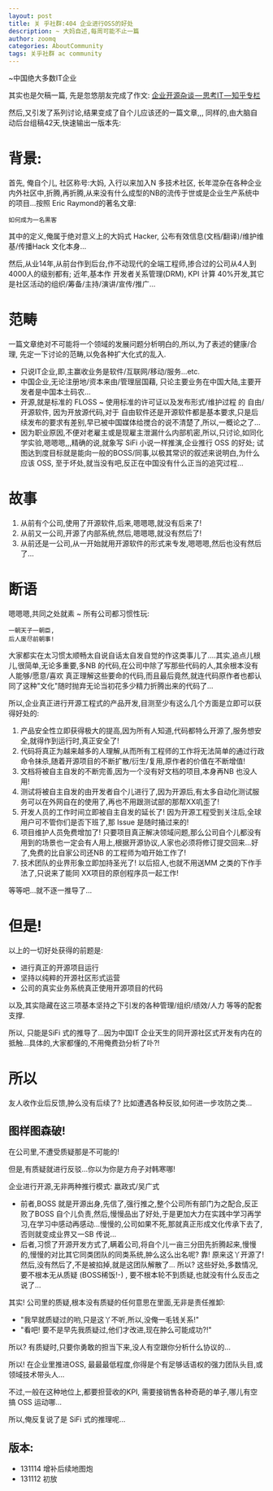 ```yaml
---
layout: post
title: 关 乎社群:404 企业进行OSS的好处
description: ~ 大妈自述,每周可能不止一篇
author: zoomq
categories: AboutCommunity
tags: 关乎社群 ac community
---
```


~中国绝大多数IT企业

其实也是欠稿一篇, 先是忽悠朋友完成了作文:
[企业开源杂谈 — 思考IT — 知乎专栏](http://zhuanlan.zhihu.com/zhuangbiaowei/19576637)

然后,又引发了系列讨论,结果变成了自个儿应该还的一篇文章,,,
同样的,由大脑自动后台组稿42天,快速输出一版本先:

# 背景:
首先, 俺自个儿, 社区称号:大妈, 入行以来加入N 多技术社区, 长年混杂在各种企业内外社区中,折腾,再折腾,从来没有什么成型的NB的流传于世或是企业生产系统中的项目…按照 Eric Raymond的著名文章:

    如何成为一名黒客

其中的定义,俺属于绝对意义上的大妈式 Hacker, 公布有效信息(文档/翻译)/维护维基/传播Hack 文化本身…

然后,从业14年,从前台作到后台,作不动现代的全端工程师,掺合过的公司从4人到4000人的级别都有;
近年,基本作 开发者关系管理(DRM), 
KPI 计算 40%开发,其它是社区活动的组织/筹备/主持/演讲/宣传/推广…

# 范畴
一篇文章绝对不可能将一个领域的发展问题分析明白的,所以,为了表述的健康/合理, 先定一下讨论的范畴,以免各种扩大化式的乱入.

- 只说IT企业,即,主赢收业务是软件/互联网/移动/服务…etc.
- 中国企业,无论注册地/资本来由/管理层国藉, 只论主要业务在中国大陆,主要开发者是中国本土码农…
- 开源,就是标准的 FLOSS ~ 使用标准的许可证以及发布形式/维护过程 的 自由/开源软件, 因为开放源代码,对于 自由软件还是开源软件都是基本要求,只是后续发布的要求有差别,早已被中国媒体给搅合的说不清楚了,所以,一概论之了…
- 因为职业原因,不便对老雇主或是现雇主泄漏什么内部机密,所以,只讨论,如同化学实验,嗯嗯嗯,,,精确的说,就象写 SiFi 小说一样推演,企业推行 OSS 的好处; 试图达到度目标就是能向一般的BOSS/同事,以极其常识的叙述来说明白,为什么应该 OSS, 至于坏处,就当没有吧,反正在中国没有什么正当的追究过程…

# 故事

1. 从前有个公司,使用了开源软件,后来,嗯嗯嗯,就没有后来了!
1. 从前又一公司,开源了内部系统,然后,嗯嗯嗯,就没有然后了!
1. 从前还是一公司,从一开始就用开源软件的形式来专发,嗯嗯嗯,然后也没有然后了…


# 断语
嗯嗯嗯,共同之处就素 ~ 所有公司都习惯性玩:
    
    一朝天子一朝臣,
    后人废尽前朝事!

大家都实在太习惯太顺畅太自说自话太自发自觉的作这类事儿了….其实,追点儿根儿,很简单,无论多重要,多NB 的代码,在公司中除了写那些代码的人,其余根本没有人能够/愿意/喜欢 真正理解这些要命的代码,而且最后竟然,就连代码原作者也都认同了这种"文化"随时抛弃无论当初花多少精力折腾出来的代码了…

所以,企业真正进行开源工程式的产品开发,目测至少有这么几个方面是立即可以获得好处的:

1. 产品安全性立即获得极大的提高,因为所有人知道,代码都特么开源了,服务想安全,就得作到运行时,真正安全了!
1. 代码将真正为越来越多的人理解,从而所有工程师的工作将无法简单的通过行政命令抹杀,随着开源项目的不断扩散/衍生/复用,原作者的价值在不断增值!
1. 文档将被自主自发的不断完善,因为一个没有好文档的项目,本身再NB 也没人用!
1. 测试将被自主自发的由开发者自个儿进行了,因为开源后,有太多自动化测试服务可以在外网自在的使用了,再也不用跟测试部的那帮XX叽歪了!
1. 开发人员的工作时间立即被自主自发的延长了! 因为开源工程受到关注后,全球用户可不管你们是否下班了,那 Issue 是随时捅过来的!
1. 项目维护人员免费增加了! 只要项目真正解决领域问题,那么公司自个儿都没有用到的场景也一定会有人用上,根据开源协议,人家也必须将修订提交回来…好了,免费的比自家公司还NB 的工程师为咱开始工作了!
1. 技术团队的业界形象立即加持圣光了! 以后招人,也就不用送MM 之类的下作手法了,只说来了能同 XX项目的原创程序员一起工作!

等等吧…就不逐一推导了…

# 但是!
以上的一切好处获得的前题是:

- 进行真正的开源项目运行
- 坚持以纯粹的开源社区形式运营
- 公司的真实业务系统真正使用开源项目的代码


以及,其实隐藏在这三项基本坚持之下引发的各种管理/组织/绩效/人力 等等的配套支撑.

所以, 只能是SiFi 式的推导了…因为中国IT 企业天生的同开源社区式开发有内在的抵触…具体的,大家都懂的,不用俺费劲分析了卟?!

# 所以
友人收作业后反馈,肿么没有后续了? 比如遭遇各种反驳,如何进一步攻防之类…

## 图样图森破!

在公司里,不遭受质疑那是不可能的!

但是,有质疑就进行反驳…你以为你是方舟子对韩寒哪!

企业进行开源,无非两种推行模式: 嬴政式/吴广式

- 前者,BOSS 就是开源出身,先信了,强行推之,整个公司所有部门为之配合,反正败了BOSS 自个儿负责,然后,慢慢品出了好处,于是更加大力在实践中学习再学习,在学习中感动再感动…慢慢的,公司如果不死,那就真正形成文化传承下去了,否则就变成业界又一SB 传说…
- 后者,习惯了开源开发方式了,瞒着公司,将自个儿一亩三分田先折腾起来,慢慢的,慢慢的对比其它同类团队的同类系统,肿么这么出名呢? 靠! 原来这丫开源了! 然后,没有然后了,不是被掐掉,就是这团队解散了…
所以? 这些好处,多数情况,要不根本无从质疑 (BOSS稀饭!-) , 要不根本轮不到质疑,也就没有什么反击之说了…

其实! 公司里的质疑,根本没有质疑的任何意思在里面,无非是责任推卸:

- "我早就质疑过的哟,只是这丫不听,所以,没俺一毛钱关系!"
- "看吧! 要不是早先我质疑过,他们才改进,现在肿么可能成功?!"

所以? 有质疑时,只要你勇敢的担当下来,没人有空跟你分析什么协议的…

所以! 在企业里推进OSS, 最最最低程度,你得是个有足够话语权的强力团队头目,或领域技术带头人…

不过,一般在这种地位上,都要担营收的KPI, 需要接销售各种奇葩的单子,哪儿有空搞 OSS 运动哪…

所以,俺反复说了是 SiFi 式的推理呢…

## 版本:

- 131114 增补后续地图炮
- 131112 初放
